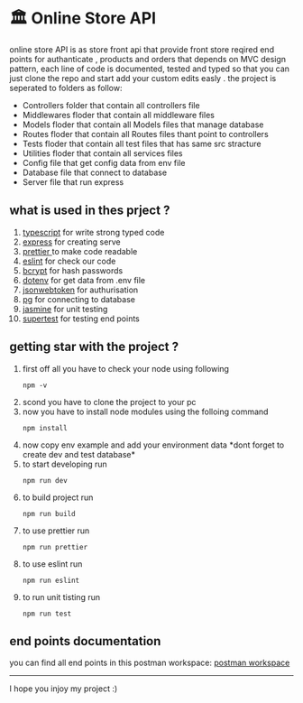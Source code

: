 <h1>🏛️ Online Store API</h1>
<p>
 online store API is as store front api that provide front store reqired end points for authanticate , products and orders that depends on MVC design pattern, each line of code is documented, tested and typed so that you can just clone the repo and start add your custom edits easly .
 the project is seperated to folders as follow:
 <ul>
  <li>Controllers folder that contain all controllers file</li>
  <li>Middlewares floder that contain all middleware files</li>
  <li>Models floder that contain all Models files that manage database</li>
  <li>Routes floder that contain all Routes files thant point to controllers</li>
  <li>Tests floder that contain all test files that has same src stracture</li>
  <li>Utilities floder that contain all services files</li>
  <li>Config file that get config data from env file</li>
  <li>Database file that connect to database</li>
  <li>Server file that run express</li>
 </ul>
</p>

<h2>what is used in thes prject ? </h2>
<ol>
 <li><a href="typescriptlang.org"> typescript</a> for write strong typed code </li>
 <li><a href="https://expressjs.com/">express</a> for creating serve</li>
 <li><a href="https://prettier.io/">prettier </a> to make code readable</li>
 <li><a href="https://eslint.org/">eslint</a> for check our code</li>
 <li><a href="https://www.npmjs.com/package/bcrypt">bcrypt</a> for hash passwords</li>
 <li><a href="https://www.npmjs.com/package/dotenv">dotenv</a> for get data from .env file</li>
 <li><a href="https://www.npmjs.com/package/jsonwebtoken">jsonwebtoken</a> for authurisation</li>
 <li><a href="https://www.npmjs.com/package/pg">pg</a> for connecting to database</li>
 <li><a href="https://jasmine.github.io/">jasmine</a> for unit testing</li>
 <li><a href="https://www.npmjs.com/package/supertest">supertest</a> for testing end points</li>
</ol>

<h2>getting star with the project ?</h2>
<ol>
 <li>
first off all you have to check your node using following

```command
npm -v
```
 </li>
 
  <li>
scond you have to clone the project to your pc

 </li>
 
 <li>
 now you have to install node modules using  the folloing command
  
  ```command
  npm install
  ```
 </li>
 
 <li>
 now copy env example and add your environment data *dont forget to create dev and test database*
 </li>
 
 <li>
 to start developing run
  
```command
npm run dev
```
 </li>
<li>
to build project run 
 
```command
npm run build
```
 </li>
<li> 
 to use prettier run
 
```command
npm run prettier
```
 </li>
<li>
to use eslint run
 
```command
npm run eslint
```
 </li>
<li>
to run unit tisting run
 
```command
npm run test
```
  </li>

 </ol>
 
 <h2>end points documentation</h2>
 <p>you can find all end points in this postman workspace: <a href="https://www.postman.com/martian-robot-481018/workspace/online-store-api/collection/25069586-6433beeb-e9ee-4d66-9eb4-91603427b261?action=share&creator=25069586">postman workspace</a></p>
 
 <hr>
 
 <p>I hope you injoy my project :)</p>
